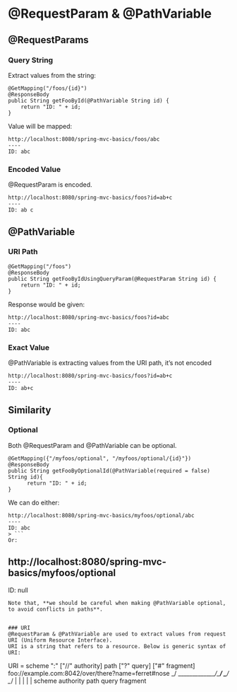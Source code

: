 # @RequestParam & @PathVariable

## @RequestParams

### Query String
Extract values from the string:
```
@GetMapping("/foos/{id}")
@ResponseBody
public String getFooById(@PathVariable String id) {
    return "ID: " + id;
}
```

Value will be mapped:

```
http://localhost:8080/spring-mvc-basics/foos/abc
----
ID: abc
```

### Encoded Value

@RequestParam is encoded.

```
http://localhost:8080/spring-mvc-basics/foos?id=ab+c
----
ID: ab c
```



## @PathVariable

### URI Path
```
@GetMapping("/foos")
@ResponseBody
public String getFooByIdUsingQueryParam(@RequestParam String id) {
    return "ID: " + id;
}
```

Response would be given:

```
http://localhost:8080/spring-mvc-basics/foos?id=abc
----
ID: abc
```

### Exact Value

@PathVariable is extracting values from the URI path, it’s not encoded

``` 
http://localhost:8080/spring-mvc-basics/foos?id=ab+c
----
ID: ab+c
```

## Similarity

### Optional

Both @RequestParam and @PathVariable can be optional.
```
@GetMapping({"/myfoos/optional", "/myfoos/optional/{id}"})
@ResponseBody
public String getFooByOptionalId(@PathVariable(required = false) String id){
      return "ID: " + id;
}
```
We can do either:
```
http://localhost:8080/spring-mvc-basics/myfoos/optional/abc
----
ID: abc
> ```
Or: 
```
http://localhost:8080/spring-mvc-basics/myfoos/optional
----
ID: null
```
Note that, **we should be careful when making @PathVariable optional, to avoid conflicts in paths**.


### URI
@RequestParam & @PathVariable are used to extract values from request URI (Uniform Resource Interface).
URI is a string that refers to a resource. Below is generic syntax of URI:
```
URI = scheme ":" ["//" authority] path ["?" query] ["#" fragment]
foo://example.com:8042/over/there?name=ferret#nose
\_/   \______________/\_________/ \_________/ \__/
 |           |            |            |        | 
scheme    authority      path        query   fragment
```
